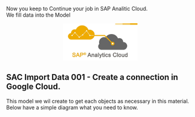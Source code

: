 Now you keep to Continue your job in SAP Analitic Cloud.
<br>
We fill data into the Model
<br>
<center> <img src="Images/SAP-Analytics-Cloud-Logo.jpg" width="200" height="100"> </center>


## SAC Import Data 001 - Create a connection in Google Cloud.
This model we wil create to get each objects as necessary in this material.<br>
Below have a simple diagram what you need to know.
